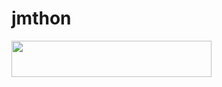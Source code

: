 # jmthon

<p align="left"><a href="https://heroku.com/deploy?template=https://github.com/m7012122/roz"> <img src="https://img.shields.io/badge/Deploy%20To%20Heroku-purple?style=for-the-badge&logo=heroku" width="320" height="58.45"/></a></p>
